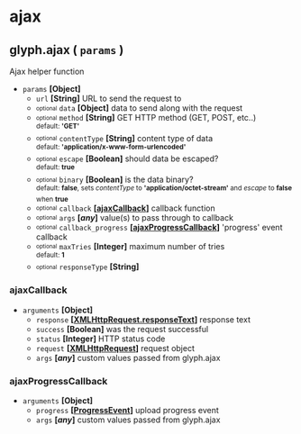 # ajax

## glyph.ajax ( `params` )
Ajax helper function
- `params` **[Object]**
	- `url` **[String]** URL to send the request to
	- <sub><sup>optional</sup></sub> `data` **[Object]** data to send along with the request
	- <sub><sup>optional</sup></sub> `method` **[String]** GET HTTP method (GET, POST, etc..)  
		<sup>default: **'GET'**</sup>
	- <sub><sup>optional</sup></sub> `contentType` **[String]** content type of data  
		<sup>default: **'application/x-www-form-urlencoded'**</sup>
	- <sub><sup>optional</sup></sub> `escape` **[Boolean]** should data be escaped?  
		<sup>default: **true**</sup>
	- <sub><sup>optional</sup></sub> `binary` **[Boolean]** is the data binary?  
		<sup>default: **false**, sets *contentType* to **'application/octet-stream'** and *escape* to **false** when **true**</sup>
	- <sub><sup>optional</sup></sub> `callback` **[[ajaxCallback](#ajaxcallback)]** callback function
	- <sub><sup>optional</sup></sub> `args` **[*any*]** value(s) to pass through to callback
	- <sub><sup>optional</sup></sub> `callback_progress` **[[ajaxProgressCallback](#ajaxprogresscallback)]** 'progress' event callback
	- <sub><sup>optional</sup></sub> `maxTries` **[Integer]** maximum number of tries  
		<sup>default: **1**</sup>
	- <sub><sup>optional</sup></sub> `responseType` **[String]**

### ajaxCallback
- `arguments` **[Object]**
	- `response` **[[XMLHttpRequest.responseText](https://developer.mozilla.org/en-US/docs/Web/API/XMLHttpRequest/responseText)]** response text
	- `success` **[Boolean]** was the request successful
	- `status` **[Integer]** HTTP status code
	- `request` **[[XMLHttpRequest](https://developer.mozilla.org/en-US/docs/Web/API/XMLHttpRequest)]** request object
	- `args` **[*any*]**  custom values passed from glyph.ajax

### ajaxProgressCallback
- `arguments` **[Object]**
	- `progress` **[[ProgressEvent](https://developer.mozilla.org/en-US/docs/Web/API/ProgressEvent)]** upload progress event
	- `args` **[*any*]** custom values passed from glyph.ajax
